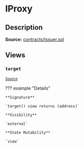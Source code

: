 # IProxy

## Description

**Source:** [contracts/Issuer.sol](https://github.com/Synthetixio/synthetix/tree/v2.65.0-alpha/contracts/Issuer.sol)

## Views

### `target`

<sub>[Source](https://github.com/Synthetixio/synthetix/tree/v2.65.0-alpha/contracts/Issuer.sol#L32)</sub>

??? example "Details"

    **Signature**

    `target() view returns (address)`

    **Visibility**

    `external`

    **State Mutability**

    `view`
